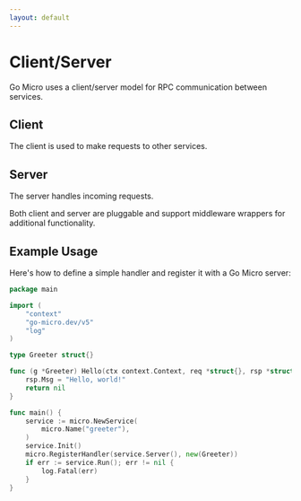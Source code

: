 ```yaml
---
layout: default
---
```


# Client/Server

Go Micro uses a client/server model for RPC communication between services.

## Client
The client is used to make requests to other services.

## Server
The server handles incoming requests.

Both client and server are pluggable and support middleware wrappers for additional functionality.

## Example Usage

Here's how to define a simple handler and register it with a Go Micro server:

```go
package main

import (
    "context"
    "go-micro.dev/v5"
    "log"
)

type Greeter struct{}

func (g *Greeter) Hello(ctx context.Context, req *struct{}, rsp *struct{Msg string}) error {
    rsp.Msg = "Hello, world!"
    return nil
}

func main() {
    service := micro.NewService(
        micro.Name("greeter"),
    )
    service.Init()
    micro.RegisterHandler(service.Server(), new(Greeter))
    if err := service.Run(); err != nil {
        log.Fatal(err)
    }
}
```
